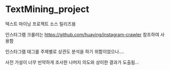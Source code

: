# TextMining_project
텍스트 마이닝 프로젝트 소스 릴리즈용

인스타그램 크롤러는 
https://github.com/huaying/instagram-crawler
참조하여 사용함

인스타그램 태그를 주제별로 상관도 분석을 하기 위함이었으나....

사전 가설이 너무 빈약하게 조사한 나머지 의도와 상이한 결과가 도출됨...
